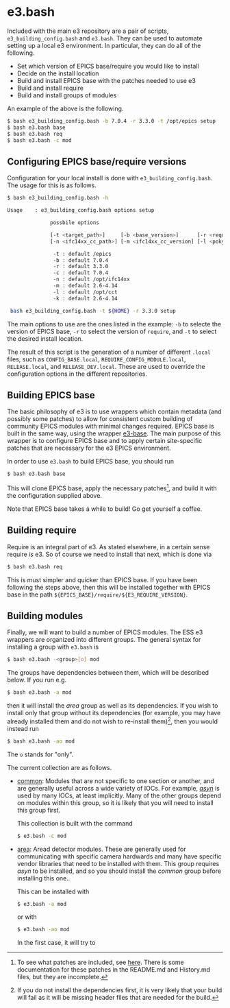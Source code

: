 # e3.bash

Included with the main e3 repository are a pair of scripts, `e3_building_config.bash` and `e3.bash`. They can be used
to automate setting up a local  e3 environment. In particular, they can do all of the following.

* Set which version of EPICS base/require you would like to install
* Decide on the install location
* Build and install EPICS base with the patches needed to use e3
* Build and install require
* Build and install groups of modules

An example of the above is the following.

```bash
$ bash e3_building_config.bash -b 7.0.4 -r 3.3.0 -t /opt/epics setup
$ bash e3.bash base
$ bash e3.bash req
$ bash e3.bash -c mod
```

## Configuring EPICS base/require versions

Configuration for your local install is done with `e3_building_config.bash`. The usage for this is as follows.

```bash
$ bash e3_building_config.bash -h

Usage    : e3_building_config.bash options setup 

              possbile options

              [-t <target_path>]     [-b <base_version>]      [-r <require_version>] [-c <base_tag>] 
              [-n <ifc14xx_cc_path>] [-m <ifc14xx_cc_version] [-l <poky_cc_path]     [-k <poky_cc_version>] 

               -t : default /epics
               -b : default 7.0.4
               -r : default 3.3.0
               -c : default 7.0.4
               -n : default /opt/ifc14xx
               -m : default 2.6-4.14
               -l : default /opt/cct
               -k : default 2.6-4.14

 bash e3_building_config.bash -t ${HOME} -r 3.3.0 setup
```

The main options to use are the ones listed in the example: `-b` to selecte the version of EPICS base, `-r` to
select the version of `require`, and `-t` to select the desired install location.

The result of this script is the generation of a number of different `.local` files, such as `CONFIG_BASE.local`,
`REQUIRE_CONFIG_MODULE.local`, `RELEASE.local`, and `RELEASE_DEV.local`. These are used to override the configuration
options in the different repositories.

## Building EPICS base

The basic philosophy of e3 is to use wrappers which contain metadata (and possibly some patches) to allow for
consistent custom building of community EPICS modules with minimal changes required. EPICS base is built in 
the same way, using the wrapper [e3-base](https://gitlab.esss.lu.se/e3/e3-base). The main purpose of this wrapper
is to configure EPICS base and to apply certain site-specific patches that are necessary for the e3 EPICS environment.

In order to use `e3.bash` to build EPICS base, you should run
```bash
$ bash e3.bash base
```
This will clone EPICS base, apply the necessary patches[^patches], and build it with the configuration supplied above.

Note that EPICS base takes a while to build! Go get yourself a coffee.

## Building require

Require is an integral part of e3. As stated elsewhere, in a certain sense require *is* e3. So of course we need to
install that next, which is done via
```bash
$ bash e3.bash req
```
This is must simpler and quicker than EPICS base. If you have been following the steps above, then this will be
installed together with EPICS base in the path `${EPICS_BASE}/require/${E3_REQUIRE_VERSION}`.

## Building modules

Finally, we will want to build a number of EPICS modules. The ESS e3 wrappers are organized into different
groups. The general syntax for installing a group with `e3.bash` is
```bash
$ bash e3.bash -<group>[o] mod
```
The groups have dependencies between them, which will be described below. If you run e.g.
```bash
$ bash e3.bash -a mod
```
then it will install the *area* group as well as its dependencies. If you wish to install only that group without
its dependencies (for example, you may have already installed them and do not wish to re-install them)[^dependencies], then you
would instead run
```bash
$ bash e3.bash -ao mod
```
The `o` stands for "only".

The current collection are as follows.
* [common](https://gitlab.esss.lu.se/e3/common): Modules that are not specific to one section or another,
  and are generally useful across a wide variety of IOCs. For example, *[asyn](https://gitlab.esss.lu.se/e3/common/e3-asyn)*
  is used by many IOCs, at least implicitly. Many of the other groups depend on modules within this group,
  so it is likely that you will need to install this group first.
  
  This collection is built with the command
  ```bash
  $ e3.bash -c mod
  ```
* [area](https://gitlab.esss.lu.se/e3/area): Aread detector modules. These are generally used for communicating
  with specific camera hardwards and many have specific vendor libraries that need to be installed with them.
  This group requires *asyn* to be installed, and so you should install the *common* group before installing this
  one..

  This can be installed with
  ```bash
  $ e3.bash -a mod
  ```
  or with
  ```bash
  $ e3.bash -ao mod
  ```
  In the first case, it will try to

[^patches]: To see what patches are included, see [here](https://gitlab.esss.lu.se/e3/e3-base/-/tree/master/patch/Site).
There is some documentation for these patches in the README.md and History.md files, but they are incomplete.

[^dependencies]: If you do not install the dependencies first, it is very likely that your build will fail as it will
be missing header files that are needed for the build.